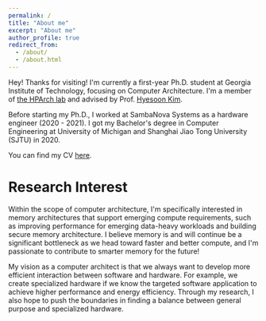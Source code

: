 ```yaml
---
permalink: /
title: "About me"
excerpt: "About me"
author_profile: true
redirect_from: 
  - /about/
  - /about.html
---
```


Hey! Thanks for visiting! I'm currently a first-year Ph.D. student at Georgia Institute of Technology, focusing on Computer Architecture. I'm a member of [the HPArch lab](http://hparch.gatech.edu/index.html) and advised by Prof. [Hyesoon Kim](https://www.cc.gatech.edu/~hyesoon/). 

Before starting my Ph.D., I worked at SambaNova Systems as a hardware engineer (2020 - 2021). I got my Bachelor's degree in Computer Engineering at University of Michigan and Shanghai Jiao Tong University (SJTU) in 2020.

You can find my CV [here](http://liu-xueyang.github.io/files/Xueyang-Liu-CV.pdf).

Research Interest
======
Within the scope of computer architecture, I'm specifically interested in memory architectures that support emerging compute requirements, such as improving performance for emerging data-heavy workloads and building secure memory architecture. I believe memory is and will continue be a significant bottleneck as we head toward faster and better compute, and I'm passionate to contribute to smarter memory for the future! 

My vision as a computer architect is that we always want to develop more efficient interaction between software and hardware. For example, we create specialized hardware if we know the targeted software application to achieve higher performance and energy efficiency. Through my research, I also hope to push the boundaries in finding a balance between general purpose and specialized hardware. 
